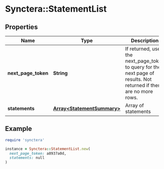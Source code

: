 # Synctera::StatementList

## Properties

| Name | Type | Description | Notes |
| ---- | ---- | ----------- | ----- |
| **next_page_token** | **String** | If returned, use the next_page_token to query for the next page of results. Not returned if there are no more rows. | [optional] |
| **statements** | [**Array&lt;StatementSummary&gt;**](StatementSummary.md) | Array of statements |  |

## Example

```ruby
require 'synctera'

instance = Synctera::StatementList.new(
  next_page_token: a8937a0d,
  statements: null
)
```

